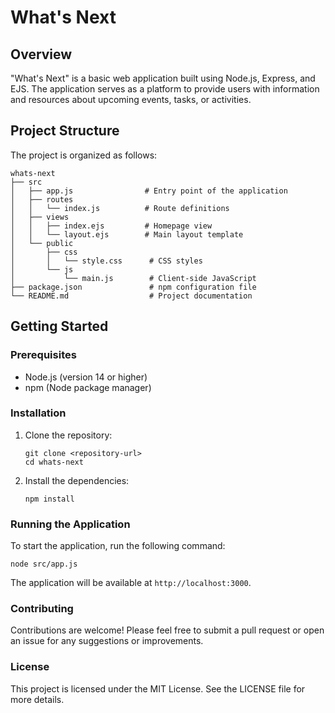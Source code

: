 # What's Next

## Overview
"What's Next" is a basic web application built using Node.js, Express, and EJS. The application serves as a platform to provide users with information and resources about upcoming events, tasks, or activities.

## Project Structure
The project is organized as follows:

```
whats-next
├── src
│   ├── app.js                # Entry point of the application
│   ├── routes
│   │   └── index.js          # Route definitions
│   ├── views
│   │   ├── index.ejs         # Homepage view
│   │   └── layout.ejs        # Main layout template
│   └── public
│       ├── css
│       │   └── style.css      # CSS styles
│       └── js
│           └── main.js        # Client-side JavaScript
├── package.json               # npm configuration file
└── README.md                  # Project documentation
```

## Getting Started

### Prerequisites
- Node.js (version 14 or higher)
- npm (Node package manager)

### Installation
1. Clone the repository:
   ```
   git clone <repository-url>
   cd whats-next
   ```

2. Install the dependencies:
   ```
   npm install
   ```

### Running the Application
To start the application, run the following command:
```
node src/app.js
```
The application will be available at `http://localhost:3000`.

### Contributing
Contributions are welcome! Please feel free to submit a pull request or open an issue for any suggestions or improvements.

### License
This project is licensed under the MIT License. See the LICENSE file for more details.